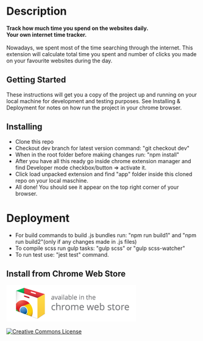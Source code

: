 # Description
**Track how much time you spend on the websites daily.<br />
 Your own internet time tracker.**
<br />
<br />
Nowadays, we spent most of the time searching through the internet. This extension will calculate total time you spent and number of clicks you made on your favourite websites during the day.

## Getting Started
These instructions will get you a copy of the project up and running on your local machine for development and testing purposes. See Installing & Deployment for notes on how run the project in your chrome browser.


## Installing
* Clone this repo
* Checkout dev branch for latest version command: "git checkout dev"
* When in the root folder before making changes run: "npm install"
* After you have all this ready go inside chrome extension manager and find Developer mode checkbox/button => activate it.
* Click load unpacked extension and find "app" folder inside this cloned repo on your local maschine.
* All done! You should see it appear on the top right corner of your browser.


# Deployment
* For build commands to build .js bundles run: "npm run build1" and "npm run build2"(only if any changes made in .js files)
* To compile scss run gulp tasks: "gulp scss" or "gulp scss-watcher"
* To run test use: "jest test" command.




## Install from Chrome Web Store
[<img src="images/badge.png">](https://goo.gl/CnQEuI)


<a rel="license" href="http://creativecommons.org/licenses/by-nc-sa/4.0/"><img alt="Creative Commons License" style="border-width:0" src="https://i.creativecommons.org/l/by-nc-sa/4.0/88x31.png" /></a>
